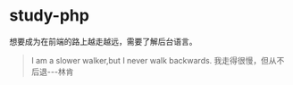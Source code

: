 # study-php
想要成为在前端的路上越走越远，需要了解后台语言。
> I am a slower walker,but I never walk backwards.
> 我走得很慢，但从不后退---林肯
